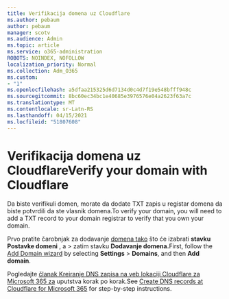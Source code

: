```yaml
---
title: Verifikacija domena uz Cloudflare
ms.author: pebaum
author: pebaum
manager: scotv
ms.audience: Admin
ms.topic: article
ms.service: o365-administration
ROBOTS: NOINDEX, NOFOLLOW
localization_priority: Normal
ms.collection: Adm_O365
ms.custom:
- "1"
ms.openlocfilehash: a5dfaa215325d6d7134d0c4d7f19e548bfff948c
ms.sourcegitcommit: 8bc60ec34bc1e40685e3976576e04a2623f63a7c
ms.translationtype: MT
ms.contentlocale: sr-Latn-RS
ms.lasthandoff: 04/15/2021
ms.locfileid: "51807608"
---
```

# <a name="verify-your-domain-with-cloudflare"></a><span data-ttu-id="e0e3f-102">Verifikacija domena uz Cloudflare</span><span class="sxs-lookup"><span data-stu-id="e0e3f-102">Verify your domain with Cloudflare</span></span>

<span data-ttu-id="e0e3f-103">Da biste verifikuli domen, morate da dodate TXT zapis u registar domena da biste potvrdili da ste vlasnik domena.</span><span class="sxs-lookup"><span data-stu-id="e0e3f-103">To verify your domain, you will need to add a TXT record to your domain registrar to verify that you own your domain.</span></span> 

<span data-ttu-id="e0e3f-104">Prvo pratite čarobnjak za dodavanje [domena tako](https://admin.microsoft.com/Adminportal#/Domains) što će izabrati **stavku Postavke domeni** , a \> zatim stavku **Dodavanje domena.**</span><span class="sxs-lookup"><span data-stu-id="e0e3f-104">First, follow the [Add Domain wizard](https://admin.microsoft.com/Adminportal#/Domains) by selecting **Settings** \> **Domains**, and then **Add domain**.</span></span>
  
<span data-ttu-id="e0e3f-105">Pogledajte [članak Kreiranje DNS zapisa na veb lokaciji Cloudflare za Microsoft 365 za](https://docs.microsoft.com/microsoft-365/admin/dns/create-dns-records-at-cloudflare) uputstva korak po korak.</span><span class="sxs-lookup"><span data-stu-id="e0e3f-105">See [Create DNS records at Cloudflare for Microsoft 365](https://docs.microsoft.com/microsoft-365/admin/dns/create-dns-records-at-cloudflare) for step-by-step instructions.</span></span>